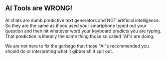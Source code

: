 ## AI Tools are WRONG!

AI chats are dumb predictive text generators and NOT artificial intelligence.
So they are the same as if you used your smartphone typed out your question and then hit whatever word your keyboard predicts you are typing.
That prediction is literally the same thing those so called "AI"s are doing.

We are not here to fix the garbage that those "AI"s recommended you should do or interpreting what it gibberish it spit out.
